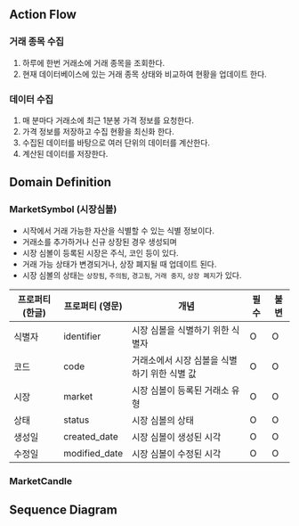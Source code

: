
## Action Flow

### 거래 종목 수집
1. 하루에 한번 거래소에 거래 종목을 조회한다.
2. 현재 데이터베이스에 있는 거래 종목 상태와 비교하여 현황을 업데이트 한다.


### 데이터 수집
1. 매 분마다 거래소에 최근 1분봉 가격 정보를 요청한다.
2. 가격 정보를 저장하고 수집 현황을 최신화 한다.
3. 수집된 데이터를 바탕으로 여러 단위의 데이터를 계산한다.
4. 계산된 데이터를 저장한다.

## Domain Definition

### MarketSymbol (시장심볼)
- 시작에서 거래 가능한 자산을 식별할 수 있는 식별 정보이다.
- 거래소를 추가하거나 신규 상장된 경우 생성되며
- 시장 심볼이 등록된 시장은 주식, 코인 등이 있다.
- 거래 가능 상태가 변경되거나, 상장 폐지될 때 업데이트 된다.
- 시장 심볼의 상태는 `상장됨`, `주의됨`, `경고됨`, `거래 중지`, `상장 폐지`가 있다.

| **프로퍼티 (한글)** | **프로퍼티 (영문)** | **개념**                    | **필수** | **불변** |
| ------------- | ------------- | ------------------------- | ------ | ------ |
| 식별자           | identifier    | 시장 심볼을 식별하기 위한 식별자        | O      | O      |
| 코드            | code          | 거래소에서 시장 심볼을 식별하기 위한 식별 값 | O      | O      |
| 시장            | market        | 시장 심볼이 등록된 거래소 유형         | O      | O      |
| 상태            | status        | 시장 심볼의 상태                 | O      | O      |
| 생성일           | created_date  | 시장 심볼이 생성된 시각             | O      | O      |
| 수정일           | modified_date | 시장 심볼이 수정된 시각             | O      | O      |

### MarketCandle



## Sequence Diagram
